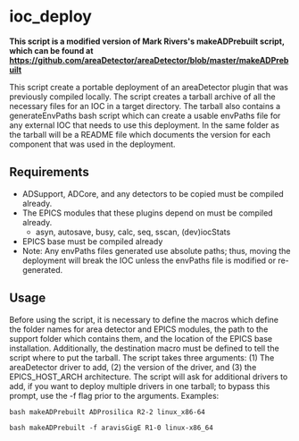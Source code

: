 # ioc_deploy #

**This script is a modified version of Mark Rivers's makeADPrebuilt script, which can be found at 
https://github.com/areaDetector/areaDetector/blob/master/makeADPrebuilt**

This script create a portable deployment of an areaDetector plugin that was previously compiled locally. The script creates a tarball 
archive of all the necessary files for an IOC in a target directory. The tarball also contains a generateEnvPaths bash script which can 
create a usable envPaths file for any external IOC that needs to use this deployment. In the same folder as the tarball will be a README 
file which documents the version for each component that was used in the deployment.

## Requirements ##
- ADSupport, ADCore, and any detectors to be copied must be compiled already.
- The EPICS modules that these plugins depend on must be compiled already.
  - asyn, autosave, busy, calc, seq, sscan, (dev)iocStats
- EPICS base must be compiled already
- Note: Any envPaths files generated use absolute paths; thus, moving the deployment will break the IOC unless the envPaths file is 
modified or re-generated.

## Usage ##
Before using the script, it is necessary to define the macros which define the folder names for area detector and EPICS modules, the path 
to the support folder which contains them, and the location of the EPICS base installation. Additionally, the destination macro must be defined to tell the script where to put the tarball. The script takes three arguments: (1) The areaDetector driver to add, (2) the version of the driver, and (3) the EPICS_HOST_ARCH architecture. The script will ask for additional drivers to add, if you want to deploy multiple drivers in one tarball; to bypass this prompt, use the -f flag prior to the arguments. Examples:

```
bash makeADPrebuilt ADProsilica R2-2 linux_x86-64

bash makeADPrebuilt -f aravisGigE R1-0 linux-x86_64
```
